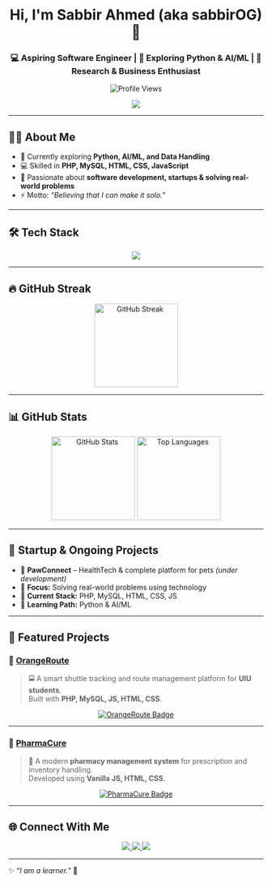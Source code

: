 <!-- ========================= -->
<!-- 👋 Header -->
<!-- ========================= -->
<h1 align="center">Hi, I'm Sabbir Ahmed (aka <b>sabbirOG</b>) 👋</h1>
<h3 align="center">
💻 Aspiring Software Engineer | 🌱 Exploring Python & AI/ML | 🚀 Research & Business Enthusiast
</h3>

<p align="center">
  <img src="https://komarev.com/ghpvc/?username=sabbirOG&label=Profile%20Views&color=0e75b6&style=flat" alt="Profile Views"/>
</p>

<p align="center">
  <img src="https://readme-typing-svg.herokuapp.com?color=%2360A5FA&lines=Full+Stack+Developer;Always+Learning+and+Building;Building+Real-World+Projects+🚀;Turning+Ideas+into+Reality!&center=true&width=500&height=45" />
</p>

---

## 🧑‍💻 About Me
- 🌱 Currently exploring **Python, AI/ML, and Data Handling**  
- 💻 Skilled in **PHP, MySQL, HTML, CSS, JavaScript**  
- 🚀 Passionate about **software development, startups & solving real-world problems**  
- ⚡ Motto: *“Believing that I can make it solo.”*

---

## 🛠️ Tech Stack
<p align="center">
  <img src="https://skillicons.dev/icons?i=html,css,js,php,mysql,python,git,github,vscode,figma&perline=6" />
</p>

---

## 🔥 GitHub Streak
<p align="center">
  <a href="https://git.io/streak-stats">
    <img 
         src="https://streak-stats.demolab.com?user=sabbirOG&theme=tokyonight&hide_border=true&include_all_commits=true&count_private=true&date_format=j%20M%5B%20Y%5D&border_radius=10&fire=DD2727&cache_seconds=10" 
         alt="GitHub Streak" 
         height="165"
    />
  </a>
</p>

---

## 📊 GitHub Stats
<p align="center">
  <img src="https://github-readme-stats.vercel.app/api?username=sabbirOG&show_icons=true&theme=tokyonight&hide_border=true&border_radius=10&count_private=true&include_all_commits=true" alt="GitHub Stats" height="165"/>
  <img src="https://github-readme-stats.vercel.app/api/top-langs/?username=sabbirOG&layout=compact&hide_border=true&theme=tokyonight&border_radius=10&langs_count=8&hide=cmake,shell" alt="Top Languages" height="165"/>
</p>

---

## 🚀 Startup & Ongoing Projects
- 🐾 **PawConnect** – HealthTech & complete platform for pets *(under development)*  
- 🎯 **Focus:** Solving real-world problems using technology  
- 🧠 **Current Stack:** PHP, MySQL, HTML, CSS, JS  
- 🤖 **Learning Path:** Python & AI/ML  

---

## 🌟 Featured Projects

### 🔗 [OrangeRoute](https://linkuiu.infinityfreeapp.com/)
> 🚍 A smart shuttle tracking and route management platform for **UIU students**.  
> Built with **PHP, MySQL, JS, HTML, CSS**.  
<p align="center">
  <a href="https://linkuiu.infinityfreeapp.com/" target="_blank">
    <img src="https://img.shields.io/badge/🔗%20Explore%20OrangeRoute-orange?style=for-the-badge" alt="OrangeRoute Badge"/>
  </a>
</p>

---

### 💊 [PharmaCure](https://sabbirog.github.io/PharmaCure/)
> 🏥 A modern **pharmacy management system** for prescription and inventory handling.  
> Developed using **Vanilla JS, HTML, CSS**.  
<p align="center">
  <a href="https://sabbirog.github.io/PharmaCure/" target="_blank">
    <img src="https://img.shields.io/badge/💊%20Open%20PharmaCure-blueviolet?style=for-the-badge" alt="PharmaCure Badge"/>
  </a>
</p>

---

## 🌐 Connect With Me
<p align="center">
  <a href="https://github.com/sabbirOG" target="_blank">
    <img src="https://img.shields.io/badge/GitHub-100000?style=for-the-badge&logo=github&logoColor=white"/>
  </a>
  <a href="https://www.linkedin.com/in/sabbirgg/" target="_blank">
    <img src="https://img.shields.io/badge/LinkedIn-0A66C2?style=for-the-badge&logo=linkedin&logoColor=white"/>
  </a>
  <a href="https://sabbir-ahmed-portfolio.netlify.app/" target="_blank">
    <img src="https://img.shields.io/badge/Portfolio-FF5722?style=for-the-badge&logo=vercel&logoColor=white"/>
  </a>
</p>

---

✨ _“I am a learner.”_ 🚀
